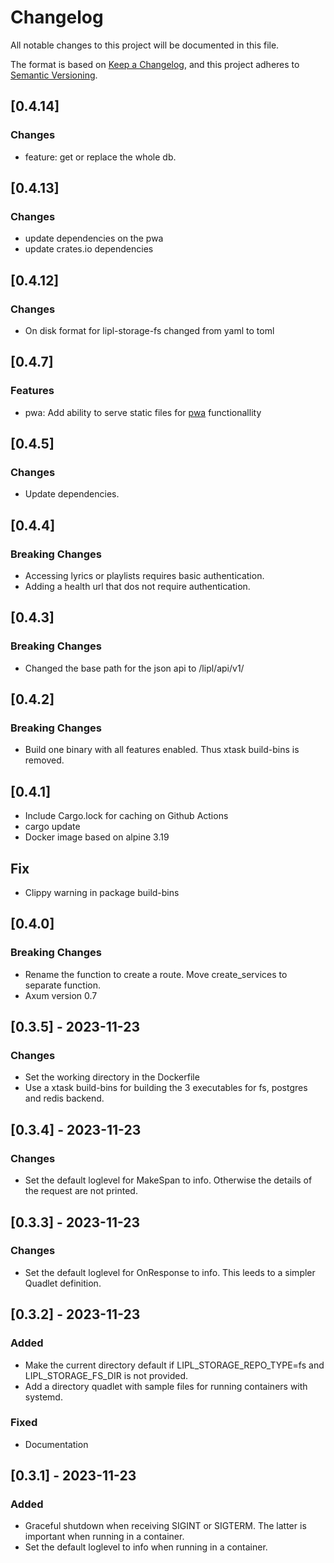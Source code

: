 # Changelog

All notable changes to this project will be documented in this file.

The format is based on [Keep a Changelog](https://keepachangelog.com/en/1.0.0/),
and this project adheres to [Semantic Versioning](https://semver.org/spec/v2.0.0.html).

## [0.4.14]

### Changes

- feature: get or replace the whole db.

## [0.4.13]

### Changes

- update dependencies on the pwa
- update crates.io dependencies

## [0.4.12]

### Changes

- On disk format for lipl-storage-fs changed from yaml to toml


## [0.4.7]

### Features

- pwa: Add ability to serve static files for [pwa](https://en.wikipedia.org/wiki/Progressive_web_app) functionallity


## [0.4.5]

### Changes

- Update dependencies.

## [0.4.4]

### Breaking Changes

- Accessing lyrics or playlists requires basic authentication. 
- Adding a health url that dos not require authentication.

## [0.4.3]

### Breaking Changes

- Changed the base path for the json api to /lipl/api/v1/

## [0.4.2]

### Breaking Changes

- Build one binary with all features enabled. Thus xtask build-bins is removed.

## [0.4.1]

- Include Cargo.lock for caching on Github Actions
- cargo update
- Docker image based on alpine 3.19

## Fix
- Clippy warning in package build-bins

## [0.4.0]

### Breaking Changes

- Rename the function to create a route. Move create_services to separate function.
- Axum version 0.7

## [0.3.5] - 2023-11-23

### Changes

- Set the working directory in the Dockerfile
- Use a xtask build-bins for building the 3 executables for fs, postgres and redis backend.

## [0.3.4] - 2023-11-23

### Changes

- Set the default loglevel for MakeSpan to info. Otherwise the details of the request are not printed.

## [0.3.3] - 2023-11-23

### Changes

- Set the default loglevel for OnResponse to info. This leeds to a simpler Quadlet definition.

## [0.3.2] - 2023-11-23

### Added

- Make the current directory default if LIPL_STORAGE_REPO_TYPE=fs and LIPL_STORAGE_FS_DIR is not provided.
- Add a directory quadlet with sample files for running containers with systemd.

### Fixed
- Documentation

## [0.3.1] - 2023-11-23

### Added

- Graceful shutdown when receiving SIGINT or SIGTERM. The latter is important when running in a container.
- Set the default loglevel to info when running in a container.
